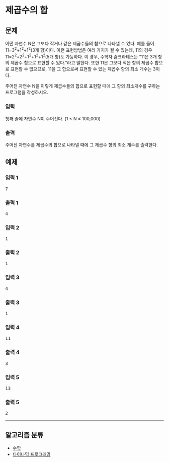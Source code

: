 # 제곱수의 합

## 문제

<div id="problem_description" class="problem-text">
				<p>어떤 자연수 N은 그보다 작거나 같은&nbsp;제곱수들의 합으로 나타낼 수 있다. 예를 들어 11=3<sup>2</sup>+1<sup>2</sup>+1<sup>2</sup>(3개 항)이다. 이런 표현방법은 여러 가지가 될 수 있는데, 11의 경우 11=2<sup>2</sup>+2<sup>2</sup>+1<sup>2</sup>+1<sup>2</sup>+1<sup>2</sup>(5개 항)도 가능하다. 이 경우, 수학자 숌크라테스는 “11은 3개 항의 제곱수 합으로 표현할 수 있다.”라고 말한다. 또한 11은 그보다 적은 항의 제곱수 합으로 표현할 수 없으므로, 11을 그 합으로써 표현할 수 있는 제곱수 항의 최소 개수는 3이다.</p>

<p>주어진 자연수 N을 이렇게 제곱수들의 합으로 표현할 때에 그 항의 최소개수를 구하는 프로그램을 작성하시오.</p>

</div>

### 입력

<div id="problem_input" class="problem-text">
					<p>첫째 줄에 자연수 N이 주어진다. (1 ≤ N ≤ 100,000)</p>

</div>

### 출력

<div id="problem_output" class="problem-text">
					<p>주어진 자연수를 제곱수의 합으로 나타낼 때에 그 제곱수 항의 최소 개수를 출력한다.</p>

</div>

## 예제

### 입력 1

<pre class="sampledata" id="sample-input-1">7
</pre>

### 출력 1

<pre class="sampledata" id="sample-output-1">4
</pre>

### 입력 2

<pre class="sampledata" id="sample-input-2">1
</pre>

### 출력 2

<pre class="sampledata" id="sample-output-2">1
</pre>

### 입력 3

<pre class="sampledata" id="sample-input-3">4
</pre>

### 출력 3

<pre class="sampledata" id="sample-output-3">1
</pre>

### 입력 4

<pre class="sampledata" id="sample-input-4">11
</pre>

### 출력 4

<pre class="sampledata" id="sample-output-4">3
</pre>

### 입력 5

<pre class="sampledata" id="sample-input-5">13
</pre>

### 출력 5

<pre class="sampledata" id="sample-output-5">2
</pre>

---

## 알고리즘 분류

<ul class="spoiler-list">
  						  							<li>
  							<a href="/problem/tag/124" class="spoiler-link">수학</a>
  							</li>
  						  							<li>
  							<a href="/problem/tag/25" class="spoiler-link">다이나믹 프로그래밍</a>
  							</li>
  						  					</ul>